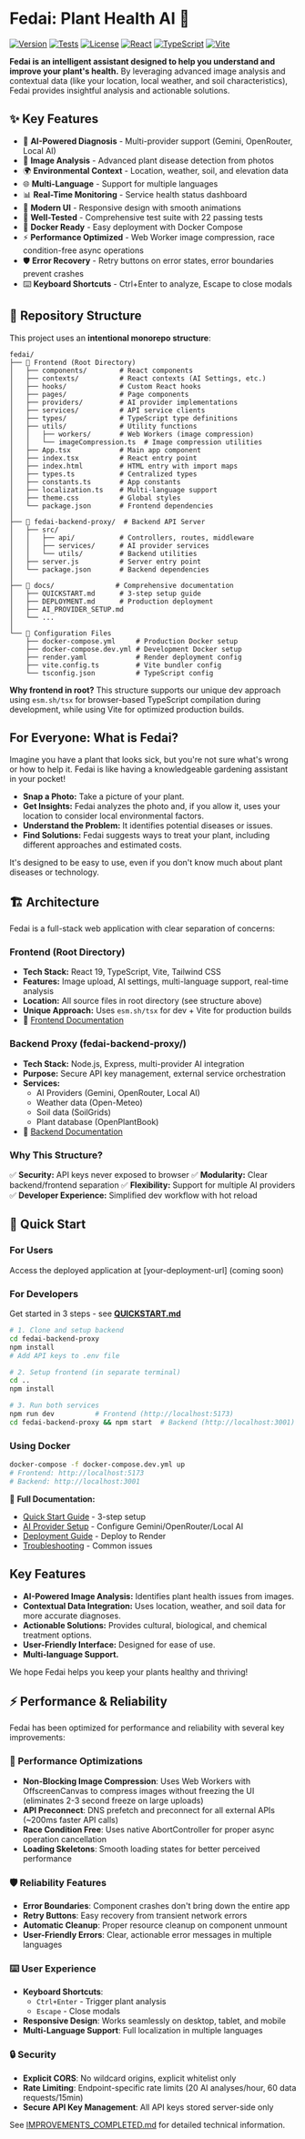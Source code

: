 # Fedai: Plant Health AI 🌿

[![Version](https://img.shields.io/badge/version-1.1.0-blue.svg)](https://github.com/rahatimrahat/fedai/releases)
[![Tests](https://img.shields.io/badge/tests-22%20passing-brightgreen.svg)](https://github.com/rahatimrahat/fedai)
[![License](https://img.shields.io/badge/license-MIT-green.svg)](LICENSE)
[![React](https://img.shields.io/badge/React-19.1.0-blue.svg)](https://react.dev)
[![TypeScript](https://img.shields.io/badge/TypeScript-5.5.3-blue.svg)](https://www.typescriptlang.org)
[![Vite](https://img.shields.io/badge/Vite-6.2.0-purple.svg)](https://vitejs.dev)

**Fedai is an intelligent assistant designed to help you understand and improve your plant's health.** By leveraging advanced image analysis and contextual data (like your location, local weather, and soil characteristics), Fedai provides insightful analysis and actionable solutions.

## ✨ Key Features

- 🤖 **AI-Powered Diagnosis** - Multi-provider support (Gemini, OpenRouter, Local AI)
- 📸 **Image Analysis** - Advanced plant disease detection from photos
- 🌍 **Environmental Context** - Location, weather, soil, and elevation data
- 🌐 **Multi-Language** - Support for multiple languages
- 📊 **Real-Time Monitoring** - Service health status dashboard
- 🎨 **Modern UI** - Responsive design with smooth animations
- 🧪 **Well-Tested** - Comprehensive test suite with 22 passing tests
- 🐳 **Docker Ready** - Easy deployment with Docker Compose
- ⚡ **Performance Optimized** - Web Worker image compression, race condition-free async operations
- 🛡️ **Error Recovery** - Retry buttons on error states, error boundaries prevent crashes
- ⌨️ **Keyboard Shortcuts** - Ctrl+Enter to analyze, Escape to close modals

## 📁 Repository Structure

This project uses an **intentional monorepo structure**:

```
fedai/
├── 📂 Frontend (Root Directory)
│   ├── components/        # React components
│   ├── contexts/          # React contexts (AI Settings, etc.)
│   ├── hooks/             # Custom React hooks
│   ├── pages/             # Page components
│   ├── providers/         # AI provider implementations
│   ├── services/          # API service clients
│   ├── types/             # TypeScript type definitions
│   ├── utils/             # Utility functions
│   │   ├── workers/       # Web Workers (image compression)
│   │   └── imageCompression.ts  # Image compression utilities
│   ├── App.tsx            # Main app component
│   ├── index.tsx          # React entry point
│   ├── index.html         # HTML entry with import maps
│   ├── types.ts           # Centralized types
│   ├── constants.ts       # App constants
│   ├── localization.ts    # Multi-language support
│   ├── theme.css          # Global styles
│   └── package.json       # Frontend dependencies
│
├── 📂 fedai-backend-proxy/  # Backend API Server
│   ├── src/
│   │   ├── api/           # Controllers, routes, middleware
│   │   ├── services/      # AI provider services
│   │   └── utils/         # Backend utilities
│   ├── server.js          # Server entry point
│   └── package.json       # Backend dependencies
│
├── 📂 docs/               # Comprehensive documentation
│   ├── QUICKSTART.md      # 3-step setup guide
│   ├── DEPLOYMENT.md      # Production deployment
│   ├── AI_PROVIDER_SETUP.md
│   └── ...
│
└── 📝 Configuration Files
    ├── docker-compose.yml     # Production Docker setup
    ├── docker-compose.dev.yml # Development Docker setup
    ├── render.yaml            # Render deployment config
    ├── vite.config.ts         # Vite bundler config
    └── tsconfig.json          # TypeScript config
```

**Why frontend in root?** This structure supports our unique dev approach using `esm.sh/tsx` for browser-based TypeScript compilation during development, while using Vite for optimized production builds.

## For Everyone: What is Fedai?

Imagine you have a plant that looks sick, but you're not sure what's wrong or how to help it. Fedai is like having a knowledgeable gardening assistant in your pocket!

*   **Snap a Photo:** Take a picture of your plant.
*   **Get Insights:** Fedai analyzes the photo and, if you allow it, uses your location to consider local environmental factors.
*   **Understand the Problem:** It identifies potential diseases or issues.
*   **Find Solutions:** Fedai suggests ways to treat your plant, including different approaches and estimated costs.

It's designed to be easy to use, even if you don't know much about plant diseases or technology.

## 🏗️ Architecture

Fedai is a full-stack web application with clear separation of concerns:

### **Frontend (Root Directory)**
- **Tech Stack:** React 19, TypeScript, Vite, Tailwind CSS
- **Features:** Image upload, AI settings, multi-language support, real-time analysis
- **Location:** All source files in root directory (see structure above)
- **Unique Approach:** Uses `esm.sh/tsx` for dev + Vite for production builds
- 📖 [Frontend Documentation](docs/FRONTEND_README.md)

### **Backend Proxy (fedai-backend-proxy/)**
- **Tech Stack:** Node.js, Express, multi-provider AI integration
- **Purpose:** Secure API key management, external service orchestration
- **Services:**
  - AI Providers (Gemini, OpenRouter, Local AI)
  - Weather data (Open-Meteo)
  - Soil data (SoilGrids)
  - Plant database (OpenPlantBook)
- 📖 [Backend Documentation](fedai-backend-proxy/README.md)

### **Why This Structure?**
✅ **Security:** API keys never exposed to browser
✅ **Modularity:** Clear backend/frontend separation
✅ **Flexibility:** Support for multiple AI providers
✅ **Developer Experience:** Simplified dev workflow with hot reload

## 🚀 Quick Start

### For Users
Access the deployed application at [your-deployment-url] (coming soon)

### For Developers
Get started in 3 steps - see **[QUICKSTART.md](QUICKSTART.md)**

```bash
# 1. Clone and setup backend
cd fedai-backend-proxy
npm install
# Add API keys to .env file

# 2. Setup frontend (in separate terminal)
cd ..
npm install

# 3. Run both services
npm run dev          # Frontend (http://localhost:5173)
cd fedai-backend-proxy && npm start  # Backend (http://localhost:3001)
```

### Using Docker
```bash
docker-compose -f docker-compose.dev.yml up
# Frontend: http://localhost:5173
# Backend: http://localhost:3001
```

📖 **Full Documentation:**
- [Quick Start Guide](QUICKSTART.md) - 3-step setup
- [AI Provider Setup](docs/AI_PROVIDER_SETUP.md) - Configure Gemini/OpenRouter/Local AI
- [Deployment Guide](docs/DEPLOYMENT.md) - Deploy to Render
- [Troubleshooting](docs/TROUBLESHOOTING.md) - Common issues

## Key Features

*   **AI-Powered Image Analysis:** Identifies plant health issues from images.
*   **Contextual Data Integration:** Uses location, weather, and soil data for more accurate diagnoses.
*   **Actionable Solutions:** Provides cultural, biological, and chemical treatment options.
*   **User-Friendly Interface:** Designed for ease of use.
*   **Multi-language Support.**

We hope Fedai helps you keep your plants healthy and thriving!

## ⚡ Performance & Reliability

Fedai has been optimized for performance and reliability with several key improvements:

### 🚀 Performance Optimizations
- **Non-Blocking Image Compression**: Uses Web Workers with OffscreenCanvas to compress images without freezing the UI (eliminates 2-3 second freeze on large uploads)
- **API Preconnect**: DNS prefetch and preconnect for all external APIs (~200ms faster API calls)
- **Race Condition Free**: Uses native AbortController for proper async operation cancellation
- **Loading Skeletons**: Smooth loading states for better perceived performance

### 🛡️ Reliability Features
- **Error Boundaries**: Component crashes don't bring down the entire app
- **Retry Buttons**: Easy recovery from transient network errors
- **Automatic Cleanup**: Proper resource cleanup on component unmount
- **User-Friendly Errors**: Clear, actionable error messages in multiple languages

### ⌨️ User Experience
- **Keyboard Shortcuts**:
  - `Ctrl+Enter` - Trigger plant analysis
  - `Escape` - Close modals
- **Responsive Design**: Works seamlessly on desktop, tablet, and mobile
- **Multi-Language Support**: Full localization in multiple languages

### 🔒 Security
- **Explicit CORS**: No wildcard origins, explicit whitelist only
- **Rate Limiting**: Endpoint-specific rate limits (20 AI analyses/hour, 60 data requests/15min)
- **Secure API Key Management**: All API keys stored server-side only

See [IMPROVEMENTS_COMPLETED.md](IMPROVEMENTS_COMPLETED.md) for detailed technical information.
